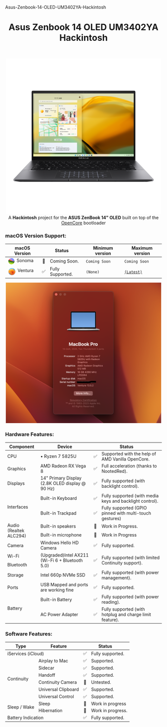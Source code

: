 Asus-Zenbook-14-OLED-UM3402YA-Hackintosh
<h1 align="center">Asus Zenbook 14 OLED UM3402YA Hackintosh</h1>
<br>
<p align="center">
  <img
      src="https://github.com/Ar3f-Rez/Asus-Zenbook-14-OLED-UM3402YA-Hackintosh/blob/main/src/ddd8dcda-aefc-4287-9bba-10096ce0d4bc.png?raw=true"
      alt="UM3402"
      class="center"
      width=500px
    >
  <br>
  A <b>Hackintosh</b> project for the <b>ASUS ZenBook 14" OLED</b> built on top of the <a href="https://github.com/acidanthera/OpenCorePkg">OpenCore</a> bootloader
</p>

### macOS Version Support:
<!--
<p align="center">
  ### macOS Version Support:
</p>
-->

<table align="center">
  <thead>
    <tr>
      <th>macOS Version</th>
      <th colspan=2>Status</th>
      <th>Minimum version</th>
      <th>Maximum version</th>
    </tr>
  </thead>
  <tbody>
  <!-- macOS 14 -->
    <tr>
      <td>
        <img
          src="https://github.com/Ar3f-Rez/Asus-Zenbook-14-OLED-UM3402YA-Hackintosh/blob/main/src/sonoma_logo.png?raw=true"
          width=22
          hspace=2
          align="top"
        />
        Sonoma
      </td>
      <td style="text-align: center;">🚧</td>
      <td>Coming Soon.</td>
      <td><code>Coming Soon</code></td>
      <td><code>Coming Soon</code></a></td>
    </tr>
  <!-- macOS 13 -->
    <tr>
      <td>
        <img
          src="https://raw.githubusercontent.com/Qonfused/ASUS-ZenBook-Duo-14-UX481-Hackintosh/main/docs/assets/README/ventura.png"
          width=25
          hspace=2
          align="top"
        />
        Ventura
      </td>
      <td style="text-align: center;">✅</td>
      <td>Fully Supported.</td>
      <td><code>(None)</code></td>
      <td><a href="https://apps.apple.com/us/app/macos-ventura/id1638787999"><code>(Latest)</code></a></td>
    </tr>
</table>

<p align="center">
  <img
      src="https://github.com/Ar3f-Rez/Asus-Zenbook-14-OLED-UM3402YA-Hackintosh/blob/main/src/screen.png?raw=true"
      alt="UM3402"
      class="center"
      width=500px
    >
  <br>
</p>


### Hardware Features:
<table align="center">
  <thead>
    <tr>
      <th>Component</th>
      <th>Device</th>
      <th colspan=2>Status</th>
    </tr>
  </thead>
  <tbody>
  <!-- Processor -->
    <tr>
      <td>CPU</td>
      <td>• Ryzen 7 5825U</td>
      <td style="text-align: center;">✅</td>
      <td>Supported with the help of AMD Vanilla OpenCore.</td>
    </tr>
  <!-- Graphics -->
    <tr>
      <td rowspan=1>Graphics</td>
      <td>AMD Radeon RX Vega 8</td>
      <td style="text-align: center;">✅</td>
      <td>Full acceleration (thanks to NootedRed).</td>
    </tr>
  <!-- Displays -->
    <tr>
      <td rowspan=1>Displays</td>
      <td>14" Primary Display<br>(2.8K OLED display @ 90 Hz)</td>
      <td style="text-align: center;">✅</td>
      <td>Fully supported (with backlight control).</td>
    </tr>
  <!-- Interfaces -->
    <tr>
      <td rowspan=2>Interfaces</td>
      <td>Built-in Keyboard</td>
      <td style="text-align: center;">✅</td>
      <td>Fully supported (with media keys and backlight control).</td>
    </tr>
    <tr>
      <td>Built-in Trackpad</td>
      <td style="text-align: center;">✅</td>
      <td>Fully supported (GPIO pinned with multi-touch gestures)</td>
    </tr>
  <!-- Audio -->
    <tr>
      <td rowspan=2>Audio<br>(Realtek ALC294)</td>
      <td>Built-in speakers</td>
      <td style="text-align: center;">🚧</td>
      <td>Work in Progress.</td>
    </tr>
    <tr>
      <td>Built-in microphone</td>
      <td style="text-align: center;">🚧</td>
      <td>Work in Progress</td>
    </tr>
  <!-- Camera -->
    <tr>
      <td>Camera</td>
      <td>Windows Hello HD Camera</td>
      <td style="text-align: center;">✅</td>
      <td>Fully supported.</td>
    </tr>
  <!-- Wi-Fi + Bluetooth -->
    <tr>
      <td>Wi-Fi</td>
      <td rowspan=2>(Upgraded)Intel AX211<br>(Wi-Fi 6 + Bluetooth 5.0)</td>
      <td rowspan=2 style="text-align: center;">✅</td>
      <td rowspan=2>Fully supported (with limited Continuity support).</td>
    </tr>
    <tr>
      <td>Bluetooth</td>
    </tr>
  <!-- Storage -->
    <tr>
      <td>Storage</td>
      <td>Intel 660p NVMe SSD</td>
      <td style="text-align: center;">✅</td>
      <td>Fully supported (with power management).</td>
    </tr>
  <!-- Ports -->
    <tr>
      <td>Ports</td>
      <td>USB Mapped and ports are working fine</td>
      <td style="text-align: center;">✅</td>
      <td>Fully supported.</td>
    </tr>
  <!-- Battery and Power -->
    <tr>
      <td rowspan=2>Battery</td>
      <td>Built-in Battery</td>
      <td style="text-align: center;">✅</td>
      <td>Fully supported (with power reading).</td>
    </tr>
    <tr>
      <td>AC Power Adapter</td>
      <td style="text-align: center;">✅</td>
      <td>Fully supported (with hotplug and charge limit feature).</td>
    </tr>
  </tbody>
</table>

### Software Features:
<table align="center">
  <thead>
    <tr>
      <th>Type</th>
      <th>Feature</th>
      <th colspan=2>Status</th>
    </tr>
  </thead>
  <tbody>
  <!-- iServices -->
    <tr>
      <td colspan=2>iServices (iCloud)</td>
      <td style="text-align: center;">✅</td>
      <td>Fully supported.</td>
    </tr>
  <!-- Continuity -->
    <tr>
      <td rowspan=6>Continuity</td>
      <td>Airplay to Mac</td>
      <td style="text-align: center;">✅</td>
      <td>Supported.</td>
    <tr>
      <td>Sidecar</td>
      <td style="text-align: center;">✅</td>
      <td>Supported.</td>
    <tr>
      <td>Handoff</td>
      <td style="text-align: center;">✅</td>
      <td>Supported.</td>
    </tr>
    <tr>
      <td>Continuity Camera</td>
      <td style="text-align: center;">🚧</td>
      <td>Untested.</td>
    </tr>
    <tr>
      <td>Universal Clipboard</td>
      <td style="text-align: center;">✅</td>
      <td>Supported.</td>
    </tr>
    <tr>
      <td>Universal Control</td>
      <td style="text-align: center;">✅</td>
      <td>Supported.</td>
    </tr>
  <!-- Sleep + Wake -->
    <tr>
      <td rowspan=2>Sleep / Wake</td>
      <td>Sleep</td>
      <td style="text-align: center;">🚧</td>
      <td>Work in progress</td>
    </tr>
    <tr>
      <td>Hibernation</td>
      <td style="text-align: center;">🚧</td>
      <td>Work in progress.</td>
    </tr>
  <!-- Battery meter -->
    <tr>
      <td colspan=2>Battery Indication</td>
      <td style="text-align: center;">✅</td>
      <td>Fully supported.</td>
    </tr>
</table>

  
